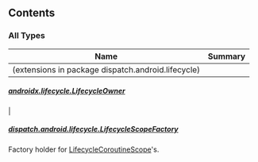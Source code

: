 

## Contents

### All Types

| Name | Summary |
|---|---|
| (extensions in package dispatch.android.lifecycle)

##### [androidx.lifecycle.LifecycleOwner](../dispatch.android.lifecycle/androidx.lifecycle.-lifecycle-owner/index.md)


|

##### [dispatch.android.lifecycle.LifecycleScopeFactory](../dispatch.android.lifecycle/-lifecycle-scope-factory/index.md)

Factory holder for [LifecycleCoroutineScope](https://rbusarow.github.io/Dispatch/android-lifecycle/dispatch.android.lifecycle/-lifecycle-coroutine-scope/index.md)'s.


